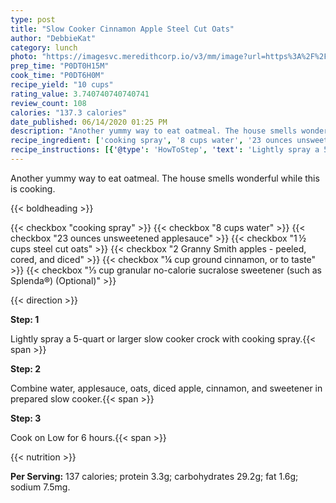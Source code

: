 ```yaml
---
type: post
title: "Slow Cooker Cinnamon Apple Steel Cut Oats"
author: "DebbieKat"
category: lunch
photo: "https://imagesvc.meredithcorp.io/v3/mm/image?url=https%3A%2F%2Fimages.media-allrecipes.com%2Fuserphotos%2F964049.jpg"
prep_time: "P0DT0H15M"
cook_time: "P0DT6H0M"
recipe_yield: "10 cups"
rating_value: 3.740740740740741
review_count: 108
calories: "137.3 calories"
date_published: 06/14/2020 01:25 PM
description: "Another yummy way to eat oatmeal. The house smells wonderful while this is cooking."
recipe_ingredient: ['cooking spray', '8 cups water', '23 ounces unsweetened applesauce', '1\u2009½ cups steel cut oats', '2 Granny Smith apples - peeled, cored, and diced', '¼ cup ground cinnamon, or to taste', '⅓ cup granular no-calorie sucralose sweetener (such as Splenda®)']
recipe_instructions: [{'@type': 'HowToStep', 'text': 'Lightly spray a 5-quart or larger slow cooker crock with cooking spray.\n'}, {'@type': 'HowToStep', 'text': 'Combine water, applesauce, oats, diced apple, cinnamon, and sweetener in prepared slow cooker.\n'}, {'@type': 'HowToStep', 'text': 'Cook on Low for 6 hours.\n'}]
---
```


Another yummy way to eat oatmeal. The house smells wonderful while this is cooking. 

{{< boldheading >}}

{{< checkbox "cooking spray" >}}
{{< checkbox "8 cups water" >}}
{{< checkbox "23 ounces unsweetened applesauce" >}}
{{< checkbox "1 ½ cups steel cut oats" >}}
{{< checkbox "2  Granny Smith apples - peeled, cored, and diced" >}}
{{< checkbox "¼ cup ground cinnamon, or to taste" >}}
{{< checkbox "⅓ cup granular no-calorie sucralose sweetener (such as Splenda®)  (Optional)" >}}


{{< direction >}}

**Step: 1**

Lightly spray a 5-quart or larger slow cooker crock with cooking spray.{{< span >}}

**Step: 2**

Combine water, applesauce, oats, diced apple, cinnamon, and sweetener in prepared slow cooker.{{< span >}}

**Step: 3**

Cook on Low for 6 hours.{{< span >}}

{{< nutrition >}}

**Per Serving:** 137 calories; protein 3.3g; carbohydrates 29.2g; fat 1.6g; sodium 7.5mg.